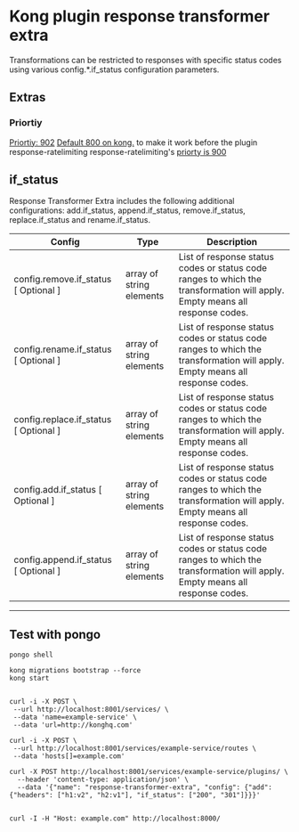 Kong plugin response transformer extra
====================

Transformations can be restricted to responses with specific status codes using various config.*.if_status configuration parameters.

## Extras

### Priortiy
[Priortiy: 902](https://github.com/hakancelikdev/kong-plugin-response-transformer-extra/blob/main/kong/plugins/response-transformer-extra/handler.lua#L10) [Default 800 on kong.](https://github.com/Kong/kong/blob/c54a2e99d95fd890c7a30ec072b20d72344bb8fc/kong/plugins/response-transformer/handler.lua#L12)
to make it work before the plugin response-ratelimiting response-ratelimiting's [priorty is 900](https://github.com/Kong/kong/blob/c54a2e99d95fd890c7a30ec072b20d72344bb8fc/kong/plugins/response-ratelimiting/handler.lua#L30)
## if_status
Response Transformer Extra includes the following additional configurations: add.if_status, append.if_status, remove.if_status, replace.if_status and rename.if_status.

| Config  |  Type |  Description | 
|---|---|---|
| config.remove.if_status [ Optional ]  |  array of string elements | List of response status codes or status code ranges to which the transformation will apply. Empty means all response codes.  | 
| config.rename.if_status [ Optional ]  |  array of string elements | List of response status codes or status code ranges to which the transformation will apply. Empty means all response codes.  | 
| config.replace.if_status [ Optional ]  |  array of string elements | List of response status codes or status code ranges to which the transformation will apply. Empty means all response codes.  | 
| config.add.if_status [ Optional ]  |  array of string elements | List of response status codes or status code ranges to which the transformation will apply. Empty means all response codes.  | 
| config.append.if_status [ Optional ]  |  array of string elements | List of response status codes or status code ranges to which the transformation will apply. Empty means all response codes.  | 

-----

## Test with pongo

```
pongo shell

kong migrations bootstrap --force
kong start


curl -i -X POST \
 --url http://localhost:8001/services/ \
 --data 'name=example-service' \
 --data 'url=http://konghq.com'

curl -i -X POST \
 --url http://localhost:8001/services/example-service/routes \
 --data 'hosts[]=example.com'

curl -X POST http://localhost:8001/services/example-service/plugins/ \
  --header 'content-type: application/json' \
  --data '{"name": "response-transformer-extra", "config": {"add": {"headers": ["h1:v2", "h2:v1"], "if_status": ["200", "301"]}}}'


curl -I -H "Host: example.com" http://localhost:8000/
```
